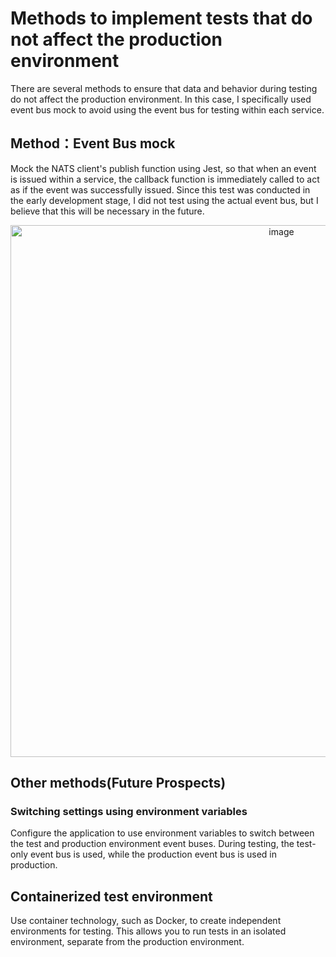 # Methods to implement tests that do not affect the production environment

There are several methods to ensure that data and behavior during testing do not affect the production environment. 
In this case, I specifically used event bus mock to avoid using the event bus for testing within each service.

## Method：Event Bus mock
Mock the NATS client's publish function using Jest, so that when an event is issued within a service, the callback function is immediately called to act as if the event was successfully issued.
Since this test was conducted in the early development stage, I did not test using the actual event bus, but I believe that this will be necessary in the future.
<p align="center">
  <img width="851" alt="image" src="https://github.com/katsurada1/Microservices/assets/91961057/503f047e-81b1-438c-b3af-008728475202">
</p>

## Other methods(Future Prospects)
### Switching settings using environment variables
Configure the application to use environment variables to switch between the test and production environment event buses. During testing, the test-only event bus is used, while the production event bus is used in production.
## Containerized test environment
Use container technology, such as Docker, to create independent environments for testing. This allows you to run tests in an isolated environment, separate from the production environment.

